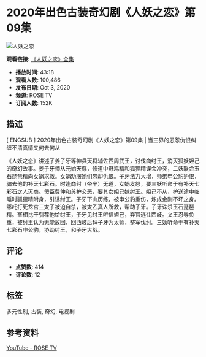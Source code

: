 # 2020年出色古装奇幻剧《人妖之恋》第09集

![人妖之恋](https://i.ytimg.com/vi/KPKCM6VL7yI/hqdefault.jpg?sqp=-oaymwEmCKgBEF5IWvKriqkDGQgBFQAAiEIYAdgBAeIBCggYEAIYBjgBQAE=&rs=AOn4CLBff5Cxi-H-Zm8PM6XwXIcQBwnb0w)

**观看链接**: [《人妖之恋》全集](https://bit.ly/3l3W5jO)

- **播放时间**: 43:18
- **观看人数**: 100,486
- **发布日期**: Oct 3, 2020
- **频道**: ROSE TV
- **订阅人数**: 152K

## 描述
\[ ENGSUB \] 2020年出色古装奇幻剧《人妖之恋》第09集 | 当三界的恩怨仇恨纠缠不清真情又何去何从

《人妖之恋》讲述了姜子牙等神兵天将辅佐西周武王，讨伐商纣王，消灭狐妖妲己的奇幻故事。姜子牙师从元始天尊，修道中野鸡精和狐狸精误会冲突，二妖联合玉石琵琶精向女娲求救。女娲劝服她们忘却仇恨。子牙法力大增，师弟申公豹妒恨，骗去他的补天七彩石。时逢商纣（帝辛）无道，女娲发怒，要三妖听命于有补天七彩石之人灭商。佞臣费仲和苏护交恶，要其女妲己嫁纣王。妲己不从，护送途中临睡时狐狸精附身，引诱纣王。子牙下山历练，被申公豹重伤，炼成金刚不坏之身。哪吒打死龙宫三太子被迫自杀，被太乙真人所救，帮助子牙。子牙诛杀玉石琵琶精。宰相比干引荐他给纣王，子牙见纣王听信妲己，弃官逃往西岐。文王忍辱负重，被纣王认为无能放回，回西岐后拜子牙为太师，整军伐纣。三妖听命于有补天七彩石申公豹，协助纣王，和子牙大战。

## 评论
- **点赞数**: 414
- **评论数**: 12

## 标签
多元性别, 古装, 奇幻, 电视剧

## 参考资料
[YouTube - ROSE TV](https://www.youtube.com/@rosetvdrama)